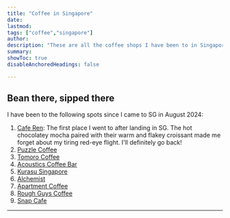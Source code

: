 ```yaml
---
title: "Coffee in Singapore" 
date:
lastmod:
tags: ["coffee","singapore"]
author:
description: "These are all the coffee shops I have been to in Singapore."
summary:
showToc: true
disableAnchoredHeadings: false

---
```


## Bean there, sipped there

I have been to the following spots since I came to SG in August 2024:

1. [Cafe Ren](https://www.instagram.com/caferen.sg/): The first place I went to after landing in SG. The hot chocolatey mocha paired with their warm and flakey croissant made me forget about my tiring red-eye flight. I'll definitely go back!
2. [Puzzle Coffee](https://www.instagram.com/thepuzzlecoffee/)
3. [Tomoro Coffee](https://www.instagram.com/tomorocoffee.sg/)
4. [Acoustics Coffee Bar](https://www.instagram.com/acousticscoffeebar/)
5. [Kurasu Singapore](https://www.instagram.com/kurasusg/)
6. [Alchemist](https://www.instagram.com/alchemist.sg/)
7. [Apartment Coffee](https://www.instagram.com/apartmentcoffee/)
8. [Rough Guys Coffee](https://www.instagram.com/roughguyscoffee/)
9. [Snap Cafe](https://www.instagram.com/snapcafe.sg/)

---
